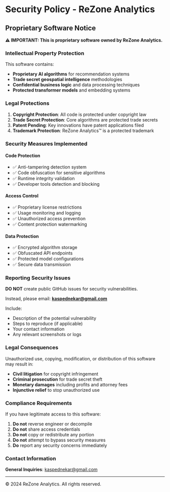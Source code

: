 # Security Policy - ReZone Analytics

## Proprietary Software Notice

**⚠️ IMPORTANT: This is proprietary software owned by ReZone Analytics.**

### Intellectual Property Protection

This software contains:
- **Proprietary AI algorithms** for recommendation systems
- **Trade secret geospatial intelligence** methodologies  
- **Confidential business logic** and data processing techniques
- **Protected transformer models** and embedding systems

### Legal Protections

1. **Copyright Protection**: All code is protected under copyright law
2. **Trade Secret Protection**: Core algorithms are protected trade secrets
3. **Patent Pending**: Key innovations have patent applications filed
4. **Trademark Protection**: ReZone Analytics™ is a protected trademark

### Security Measures Implemented

#### Code Protection
- ✅ Anti-tampering detection system
- ✅ Code obfuscation for sensitive algorithms
- ✅ Runtime integrity validation
- ✅ Developer tools detection and blocking

#### Access Control
- ✅ Proprietary license restrictions
- ✅ Usage monitoring and logging
- ✅ Unauthorized access prevention
- ✅ Content protection watermarking

#### Data Protection
- ✅ Encrypted algorithm storage
- ✅ Obfuscated API endpoints
- ✅ Protected model configurations
- ✅ Secure data transmission

### Reporting Security Issues

**DO NOT** create public GitHub issues for security vulnerabilities.

Instead, please email: **kaspednekar@gmail.com**

Include:
- Description of the potential vulnerability
- Steps to reproduce (if applicable)
- Your contact information
- Any relevant screenshots or logs

### Legal Consequences

Unauthorized use, copying, modification, or distribution of this software may result in:

- **Civil litigation** for copyright infringement
- **Criminal prosecution** for trade secret theft
- **Monetary damages** including profits and attorney fees
- **Injunctive relief** to stop unauthorized use

### Compliance Requirements

If you have legitimate access to this software:

1. **Do not** reverse engineer or decompile
2. **Do not** share access credentials
3. **Do not** copy or redistribute any portion
4. **Do not** attempt to bypass security measures
5. **Do** report any security concerns immediately

### Contact Information

**General Inquiries**: kaspednekar@gmail.com

---

© 2024 ReZone Analytics. All rights reserved.
